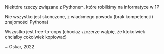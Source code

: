 
Niektóre rzeczy związane z Pythonem, które robiliśmy na informatyce w 1P

Nie wszystko jest skończone, z wiadomego powodu (brak kompetencji i znajomości Pythona)

Wszystko jest free-to-copy (chociaż szczerze wątpię, że ktokolwiek chciałby cokolwiek kopiować)



~ Oskar, 2022
